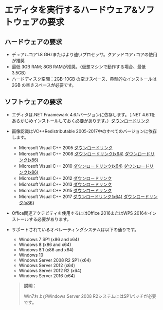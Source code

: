 # エディタを実行するハードウェア&ソフトウェアの要求

## ハードウェアの要求

- デュアルコア1.8 GHzまたはより速いプロセッサ。クアッドコア+コアの使用が推奨
- 最低 3GB RAM; 8GB RAMが推奨。（仮想マシンで動作する場合、最低 3.5GB）
- ハードディスク空間：2GB-10GB の空きスペース、典型的なインストールは 2GB の空きスペースが必要です。

## ソフトウェアの要求

- エディタは.NET Fraamewark 4.6.1バージョンに依存します。（.NET 4.6.1をあらかじめインストールしておく必要があります。）[ダウンロードリンク](https://www.microsoft.com/zh-CN/download/details.aspx?id=49982)
- 画像認識はVC++Redistributable 2005-2017中のすべてのバージョンに依存します。

  - Microsoft Visual C++ 2005 [ダウンロードリンク](https://www.microsoft.com/zh-CN/download/details.aspx?id=26347)</br>
  - Microsoft Visual C++ 2008 [ダウンロードリンク(x64)](https://www.microsoft.com/zh-CN/download/details.aspx?id=15336) [ダウンロードリンク(x86)](https://www.microsoft.com/zh-CN/download/details.aspx?id=29)</br>
  - Microsoft Visual C++ 2010 [ダウンロードリンク(x64)](https://www.microsoft.com/en-us/download/details.aspx?id=13523) [ダウンロードリンク(x86)](https://www.microsoft.com/en-us/download/details.aspx?id=8328)</br>
  - Microsoft Visual C++ 2012 [ダウンロードリンク](https://www.microsoft.com/en-us/download/details.aspx?id=30679)</br>
  - Microsoft Visual C++ 2013 [ダウンロードリンク](https://www.microsoft.com/zh-CN/download/details.aspx?id=40784)</br>
  - Microsoft Visual C++ 2015 [ダウンロードリンク](https://www.microsoft.com/en-us/download/details.aspx?id=48145) </br> 
  - Microsoft Visual C++ 2017 [ダウンロードリンク(x64)](https://go.microsoft.com/fwlink/?LinkId=746572) [ダウンロードリンク(x86)](https://go.microsoft.com/fwlink/?LinkId=746571)
- Office関連アクテビティを使用するにはOffice 2016またはWPS 2016をインストールする必要があります。
- サポートされているオペレーティングシステムは以下の通りです。
  - Windows 7 SP1 (x86 and x64)</br>
  - Windows 8 (x86 and x64)</br>
  - Windows 8.1 (x86 and x64)</br>
  - Windows 10 </br>
  - Windows Server 2008 R2 SP1 (x64)</br>
  - Windows Server 2012 (x64)</br>
  - Windows Server 2012 R2 (x64)</br>
  - Windows Server 2016 (x64)</br>

  >**説明：**
  >
  >Win7およびWindows Server 2008 R2システムにはSP1パッチが必要です。
